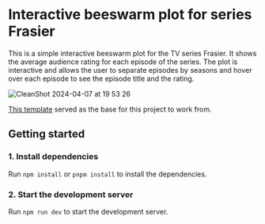 # Interactive beeswarm plot for series Frasier

This is a simple interactive beeswarm plot for the TV series Frasier. It shows the average audience rating for each episode of the series. The plot is interactive and allows the user to separate episodes by seasons and hover over each episode to see the episode title and the rating.

![CleanShot 2024-04-07 at 19 53 26](https://github.com/allanwheeler/imdb-interactive-beeswarm/assets/54455196/e75ea178-a6df-474a-87a1-ce6dd30db0d0)

[This template](https://github.com/allanwheeler/svelte-visualization-template) served as the base for this project to work from. 

## Getting started

### 1. Install dependencies

Run `npm install` or `pnpm install` to install the dependencies.

### 2. Start the development server

Run `npm run dev` to start the development server.
